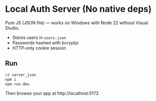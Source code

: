 # Local Auth Server (No native deps)

Pure JS (JSON file) — works on Windows with Node 22 without Visual Studio.
- Stores users in `users.json`
- Passwords hashed with bcryptjs
- HTTP-only cookie session

## Run
```bash
cd server_json
npm i
npm run dev
```
Then browse your app at http://localhost:5173
